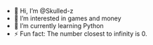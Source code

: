 - 👋 Hi, I’m @Skulled-z
- 👀 I’m interested in games and money
- 🌱 I’m currently learning Python
- ⚡ Fun fact: The number closest to infinity is 0.

<!---
Skulled-z/Skulled-z is a ✨ special ✨ repository because its `README.md` (this file) appears on your GitHub profile.
You can click the Preview link to take a look at your changes.
--->
